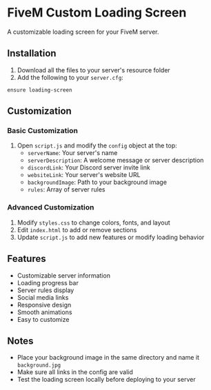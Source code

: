 # FiveM Custom Loading Screen

A customizable loading screen for your FiveM server.

## Installation

1. Download all the files to your server's resource folder
2. Add the following to your `server.cfg`:
```
ensure loading-screen
```

## Customization

### Basic Customization

1. Open `script.js` and modify the `config` object at the top:
   - `serverName`: Your server's name
   - `serverDescription`: A welcome message or server description
   - `discordLink`: Your Discord server invite link
   - `websiteLink`: Your server's website URL
   - `backgroundImage`: Path to your background image
   - `rules`: Array of server rules

### Advanced Customization

1. Modify `styles.css` to change colors, fonts, and layout
2. Edit `index.html` to add or remove sections
3. Update `script.js` to add new features or modify loading behavior

## Features

- Customizable server information
- Loading progress bar
- Server rules display
- Social media links
- Responsive design
- Smooth animations
- Easy to customize

## Notes

- Place your background image in the same directory and name it `background.jpg`
- Make sure all links in the config are valid
- Test the loading screen locally before deploying to your server
